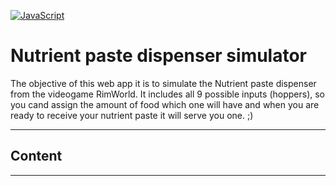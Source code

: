 [![JavaScript](https://img.shields.io/badge/1.5-F0DB4F?style=for-the-badge&logo=javascript&label=JavaScript&labelColor=323330)](https://developer.mozilla.org/en-US/docs/Web/JavaScript)

# Nutrient paste dispenser simulator
The objective of this web app it is to simulate the Nutrient paste dispenser from the videogame RimWorld. It includes all 9 possible inputs (hoppers), so you cand assign the amount of food which one will have and when you are ready to receive your nutrient paste it will serve you one. ;)
- - -
## Content

- - -
